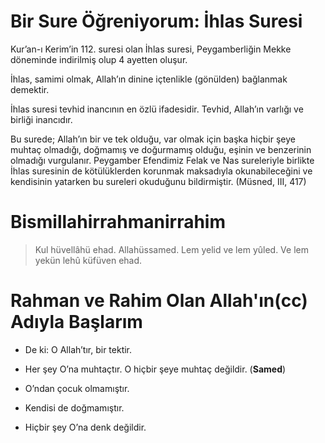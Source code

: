 # Bir Sure Öğreniyorum: İhlas Suresi


<!--
*   [Kavramlar](Kavramlar)
    *   [Rahman](Rahman)
    *   [Rahim](Rahim)
    *   [Kadir](Kadir)
    *   [İlim](İlim)
    *   [Samet](Samet)
    *   [İhlas](İhlas)
-->   


Kur’an-ı Kerim’in 112. suresi olan İhlas suresi, Peygamberliğin Mekke döneminde indirilmiş olup 4 ayetten oluşur. 

İhlas, samimi olmak, Allah’ın dinine içtenlikle (gönülden) bağlanmak demektir. 

İhlas suresi tevhid inancının en özlü ifadesidir. Tevhid, Allah’ın varlığı ve birliği inancıdır. 

Bu surede; Allah’ın bir ve tek olduğu, var olmak için başka hiçbir şeye muhtaç olmadığı, doğmamış ve doğurmamış olduğu, eşinin ve benzerinin olmadığı vurgulanır. 
Peygamber Efendimiz Felak ve Nas sureleriyle birlikte İhlas suresinin de kötülüklerden korunmak maksadıyla okunabileceğini ve kendisinin yatarken bu sureleri okuduğunu bildirmiştir. (Müsned, III, 417)

# Bismillahirrahmanirrahim

> Kul hüvellâhü ehad. Allahüssamed.
Lem yelid ve lem yûled. 
Ve lem yekün lehû küfüven ehad.

# Rahman ve Rahim Olan Allah'ın(cc) Adıyla Başlarım
- De ki: O Allah’tır, bir tektir. 

- Her şey O’na muhtaçtır. O hiçbir şeye muhtaç değildir. (**Samed**)

- O’ndan çocuk olmamıştır. 

- Kendisi de doğmamıştır. 

- Hiçbir şey O’na denk değildir.
